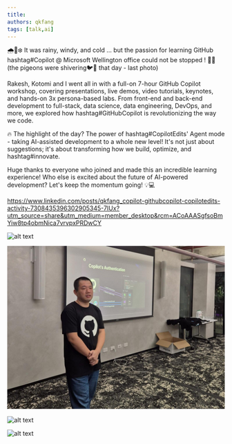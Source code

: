 ```yaml
---
title: 
authors: qkfang
tags: [talk,ai]
---
```


🌧️💨❄️ It was rainy, windy, and cold … but the passion for learning GitHub hashtag#Copilot @ Microsoft Wellington office could not be stopped ! 💙🚀 (the pigeons were shivering🐦🥶 that day - last photo)

Rakesh, Kotomi and I went all in with a full-on 7-hour GitHub Copilot workshop, covering presentations, live demos, video tutorials, keynotes, and hands-on 3x persona-based labs. From front-end and back-end development to full-stack, data science, data engineering, DevOps, and more, we explored how hashtag#GitHubCopilot is revolutionizing the way we code.

🔥 The highlight of the day? The power of hashtag#CopilotEdits' Agent mode - taking AI-assisted development to a whole new level! It's not just about suggestions; it's about transforming how we build, optimize, and hashtag#innovate.

Huge thanks to everyone who joined and made this an incredible learning experience! Who else is excited about the future of AI-powered development? Let's keep the momentum going! 💡💻

https://www.linkedin.com/posts/qkfang_copilot-githubcopilot-copilotedits-activity-7308435396302905345-7IUx?utm_source=share&utm_medium=member_desktop&rcm=ACoAAASgfsoBmYiw8tp4obmNica7vrvpxPRDwCY


![alt text](images\2025-03-19-github-copilot-workshop-wellington-1.png)

![alt text](images\2025-03-19-github-copilot-workshop-wellington-2.png)

![alt text](images\2025-03-19-github-copilot-workshop-wellington-3.png)

![alt text](images\2025-03-19-github-copilot-workshop-wellington-4.png)

